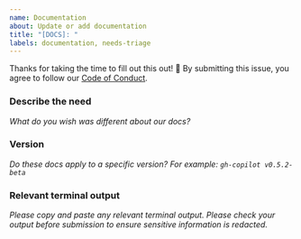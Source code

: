 ```yaml
---
name: Documentation
about: Update or add documentation
title: "[DOCS]: "
labels: documentation, needs-triage
---
```

Thanks for taking the time to fill out this out! :bow:
By submitting this issue, you agree to follow our [Code of Conduct](CODE_OF_CONDUCT.md).

### Describe the need
_What do you wish was different about our docs?_

### Version
_Do these docs apply to a specific version?_
_For example: `gh-copilot v0.5.2-beta`_

### Relevant terminal output
_Please copy and paste any relevant terminal output._
_Please check your output before submission to ensure sensitive information is redacted._
